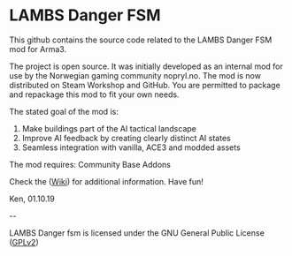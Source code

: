 # LAMBS Danger FSM
This github contains the source code related to the LAMBS Danger FSM mod for Arma3. 

The project is open source. It was initially developed as an internal mod for use by the Norwegian gaming community nopryl.no. The mod is now distributed on Steam Workshop and GitHub. You are permitted to package and repackage this mod to fit your own needs. 

The stated goal of the mod is: 
1. Make buildings part of the AI tactical landscape
2. Improve AI feedback by creating clearly distinct AI states
3. Seamless integration with vanilla, ACE3 and modded assets

The mod requires: Community Base Addons

Check the ([Wiki](https://github.com/nk3nny/LambsDanger/wiki)) for additional information. Have fun!

Ken, 
01.10.19

-- 

LAMBS Danger fsm is licensed under the GNU General Public License ([GPLv2](https://github.com/nk3nny/LambsDanger/blob/master/LICENSE))
